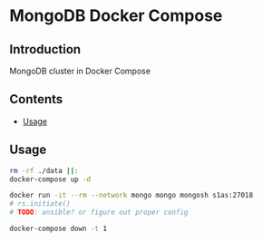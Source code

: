 # MongoDB Docker Compose

## Introduction

MongoDB cluster in Docker Compose

## Contents

- [Usage](#usage)

## Usage

```bash
rm -rf ./data ||:
docker-compose up -d

docker run -it --rm --network mongo mongo mongosh s1as:27018
# rs.initiate()
# TODO: ansible? or figure out proper config

docker-compose down -t 1
```
